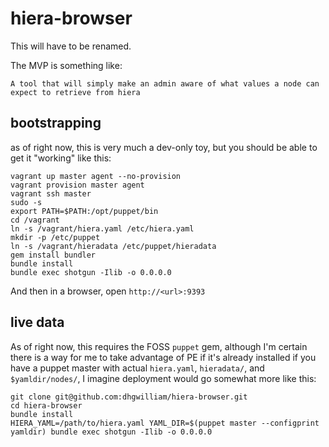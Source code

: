 # hiera-browser

This will have to be renamed.

The MVP is something like:

```
A tool that will simply make an admin aware of what values a node can expect to retrieve from hiera
```

## bootstrapping

as of right now, this is very much a dev-only toy, but you should be able to get it "working" like this:

```
vagrant up master agent --no-provision
vagrant provision master agent
vagrant ssh master
sudo -s
export PATH=$PATH:/opt/puppet/bin
cd /vagrant
ln -s /vagrant/hiera.yaml /etc/hiera.yaml
mkdir -p /etc/puppet
ln -s /vagrant/hieradata /etc/puppet/hieradata
gem install bundler
bundle install
bundle exec shotgun -Ilib -o 0.0.0.0
```

And then in a browser, open `http://<url>:9393`

## live data

As of right now, this requires the FOSS `puppet` gem, although I'm certain there is a way for me to take advantage of PE if it's already installed 
if you have a puppet master with actual `hiera.yaml`, `hieradata/`, and `$yamldir/nodes/`, I imagine deployment would go somewhat more like this:

```
git clone git@github.com:dhgwilliam/hiera-browser.git
cd hiera-browser
bundle install
HIERA_YAML=/path/to/hiera.yaml YAML_DIR=$(puppet master --configprint yamldir) bundle exec shotgun -Ilib -o 0.0.0.0
```
